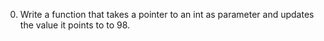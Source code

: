 00. Write a function that takes a pointer to an int as parameter and updates the value it points to to 98.

